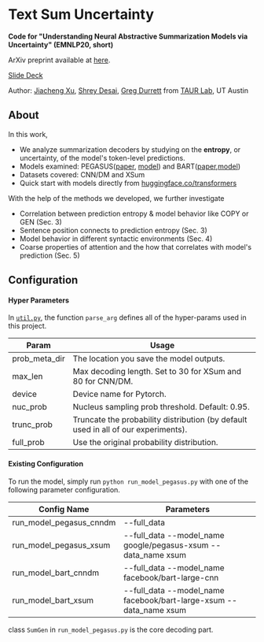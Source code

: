 # Text Sum Uncertainty

**Code for "Understanding Neural Abstractive Summarization Models via Uncertainty" (EMNLP20, short)**

ArXiv preprint available at [here](https://arxiv.org/abs/2010.07882). 

[Slide Deck](https://github.com/jiacheng-xu/text-sum-uncertainty/blob/master/slide.pdf)

Author: [Jiacheng Xu](https://www.cs.utexas.edu/~jcxu/), [Shrey Desai](https://shreydesai.github.io/), [Greg Durrett](https://www.cs.utexas.edu/~gdurrett/) from [TAUR Lab](http://taur.cs.utexas.edu/), UT Austin
## About
 In this work, 
 - We analyze summarization decoders by studying on the **entropy**, or uncertainty, of the model's token-level predictions.
 - Models examined: PEGASUS([paper](https://arxiv.org/abs/1912.08777), [model](https://huggingface.co/transformers/model_doc/pegasus.html#pegasusforconditionalgeneration)) and 
 BART([paper](https://arxiv.org/abs/1910.13461),[model](https://huggingface.co/transformers/model_doc/bart.html#bartforconditionalgeneration))
 - Datasets covered: CNN/DM and XSum
 - Quick start with models directly from [huggingface.co/transformers](https://github.com/huggingface/transformers) 
 
With the help of the methods we developed, we further investigate
- Correlation between prediction entropy & model behavior like COPY or GEN (Sec. 3)
- Sentence position connects to prediction entropy (Sec. 3) 
- Model behavior in different syntactic environments (Sec. 4)
- Coarse properties of attention and the how that correlates with model's prediction (Sec. 5) 


## Configuration

#### Hyper Parameters
In [`util.py`](https://github.com/jiacheng-xu/text-sum-uncertainty/blob/master/util.py), the function `parse_arg` defines all of the hyper-params used in this project.
 
| Param | Usage |
| ----------- | ----------- |
| prob_meta_dir | The location you save the model outputs. |
|max_len| Max decoding length. Set to 30 for XSum and 80 for CNN/DM. |
|device | Device name for Pytorch.|
|nuc_prob| Nucleus sampling prob threshold. Default: 0.95. |
|trunc_prob | Truncate the probability distribution (by default used in all of our experiments).|
|full_prob| Use the original probability distribution. |


#### Existing Configuration
To run the model, simply run `python run_model_pegasus.py` with one of the following parameter configuration. 

| Config Name | Parameters |
| ----------- | ----------- |
| run_model_pegasus_cnndm | --full_data |
| run_model_pegasus_xsum | --full_data --model_name google/pegasus-xsum --data_name xsum |
|run_model_bart_cnndm | --full_data --model_name facebook/bart-large-cnn |
|run_model_bart_xsum | --full_data --model_name facebook/bart-large-xsum --data_name xsum|

class `SumGen` in `run_model_pegasus.py` is the core decoding part. 